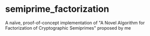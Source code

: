 # semiprime_factorization
A naïve, proof-of-concept implementation of "A Novel Algorithm for Factorization of Cryptographic Semiprimes" proposed by me
